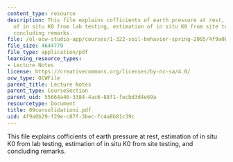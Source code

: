 ```yaml
---
content_type: resource
description: This file explains cofficients of earth pressure at rest, estimation
  of in situ K0 from lab testing, estimation of in situ K0 from site testing, and
  concluding remarks.
file: /ol-ocw-studio-app/courses/1-322-soil-behavior-spring-2005/4f9a0b29f29ec87f3becfc4a8b81c39c_09consolidationi.pdf
file_size: 4644779
file_type: application/pdf
learning_resource_types:
- Lecture Notes
license: https://creativecommons.org/licenses/by-nc-sa/4.0/
ocw_type: OCWFile
parent_title: Lecture Notes
parent_type: CourseSection
parent_uid: 55664a46-3384-4ac6-88f1-fecbd3d4e69a
resourcetype: Document
title: 09consolidationi.pdf
uid: 4f9a0b29-f29e-c87f-3bec-fc4a8b81c39c
---
```

This file explains cofficients of earth pressure at rest, estimation of in situ K0 from lab testing, estimation of in situ K0 from site testing, and concluding remarks.
